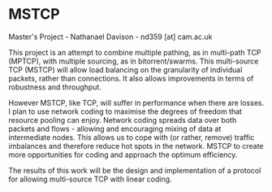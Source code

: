 # MSTCP
Master's Project - Nathanael Davison - nd359 [at] cam.ac.uk

This project is an attempt to combine multiple pathing, as in multi-path TCP (MPTCP), with multiple sourcing, as in bitorrent/swarms. This multi-source TCP (MSTCP) will allow load balancing on the granularity of individual packets, rather than connections. It also allows improvements in terms of robustness and throughput.

However MSTCP, like TCP, will suffer in performance when there are losses. I plan to use network coding to maximise the degrees of freedom that resource pooling can enjoy. Network coding spreads data over both packets and flows - allowing and encouraging mixing of data at intermediate nodes. This allows us to cope with (or rather, remove) traffic imbalances and therefore reduce hot spots in the network. MSTCP to create more opportunities for coding and approach the optimum efficiency.

The results of this work will be the design and implementation of a protocol for allowing multi-source TCP with linear coding.